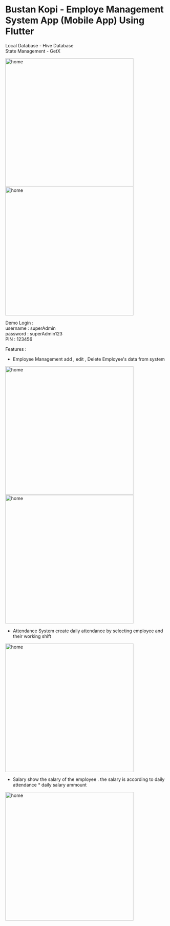 # Bustan Kopi -  Employe Management System App (Mobile App) Using Flutter

Local Database - Hive Database</br>
State Management - GetX</br>

<p float="left">
  <img alt="home" src="https://i.ibb.co/8bV33pB/Screenshot-20220530-082805.png" height="400" />
  <img alt="home" src="https://i.ibb.co/55C40V3/Screenshot-20220530-084051.png" height="400" />
</p>

Demo Login : </br>
username : superAdmin </br>
password : superAdmin123 </br>
PIN      : 123456 </br>


Features :
- Employee Management
add , edit , Delete Employee's data from system

<p float="left">
  <img alt="home" src="https://i.ibb.co/BgHQNJr/Screenshot-20220530-082930.png" height="400" />
  <img alt="home" src="https://i.ibb.co/FWt662s/Screenshot-20220530-085140.png" height="400" />
</p>

- Attendance System
create daily attendance by selecting employee and their working shift
<p>
  <img alt="home" src="https://i.ibb.co/MDnRptk/ezgif-4-defca402fb.gif" height="400" />
</p>

- Salary
show the salary of the employee . the salary is according to daily attendance * daily salary ammount
<p float="left">
  <img alt="home" src="https://i.ibb.co/s9ZJ0Lx/Screenshot-20220530-085620.png" height="400" />
</p>
